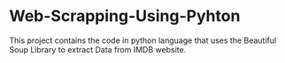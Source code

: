 # Web-Scrapping-Using-Pyhton
This project contains the code in python language that uses the Beautiful Soup Library to extract Data from IMDB website.
